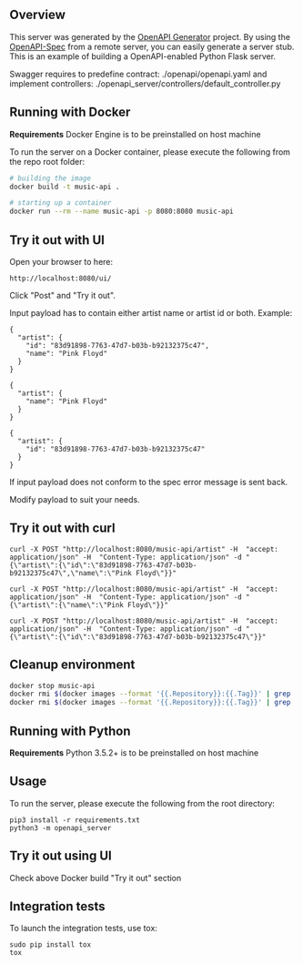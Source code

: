 ## Overview
This server was generated by the [OpenAPI Generator](https://openapi-generator.tech) project. By using the
[OpenAPI-Spec](https://openapis.org) from a remote server, you can easily generate a server stub. This
is an example of building a OpenAPI-enabled Python Flask server.

Swagger requires to predefine contract: ./openapi/openapi.yaml
and implement controllers: ./openapi_server/controllers/default_controller.py

## Running with Docker

**Requirements**
Docker Engine is to be preinstalled on host machine

To run the server on a Docker container, please execute the following from the repo root folder:

```bash
# building the image
docker build -t music-api .

# starting up a container
docker run --rm --name music-api -p 8080:8080 music-api 
```

## Try it out with UI

Open your browser to here:

```
http://localhost:8080/ui/
```

Click "Post" and "Try it out".

Input payload has to contain either artist name or artist id or both. Example:
```
{
  "artist": {
    "id": "83d91898-7763-47d7-b03b-b92132375c47",
    "name": "Pink Floyd"
  }
}
```
```
{
  "artist": {
    "name": "Pink Floyd"
  }
}
```
```
{
  "artist": {
    "id": "83d91898-7763-47d7-b03b-b92132375c47"
  }
}
```

If input payload does not conform to the spec error message is sent back.

Modify payload to suit your needs. 

## Try it out with curl 
```
curl -X POST "http://localhost:8080/music-api/artist" -H  "accept: application/json" -H  "Content-Type: application/json" -d "{\"artist\":{\"id\":\"83d91898-7763-47d7-b03b-b92132375c47\",\"name\":\"Pink Floyd\"}}"
```

```
curl -X POST "http://localhost:8080/music-api/artist" -H  "accept: application/json" -H  "Content-Type: application/json" -d "{\"artist\":{\"name\":\"Pink Floyd\"}}"
```

```
curl -X POST "http://localhost:8080/music-api/artist" -H  "accept: application/json" -H  "Content-Type: application/json" -d "{\"artist\":{\"id\":\"83d91898-7763-47d7-b03b-b92132375c47\"}}"
```

## Cleanup environment 
```bash
docker stop music-api
docker rmi $(docker images --format '{{.Repository}}:{{.Tag}}' | grep 'music-api')
docker rmi $(docker images --format '{{.Repository}}:{{.Tag}}' | grep 'python:3-alpine')
```

## Running with Python 

**Requirements**
Python 3.5.2+ is to be preinstalled on host machine

## Usage
To run the server, please execute the following from the root directory:

```
pip3 install -r requirements.txt
python3 -m openapi_server
```

## Try it out using UI 
Check above Docker build "Try it out" section

## Integration tests 

To launch the integration tests, use tox:
```
sudo pip install tox
tox
```
